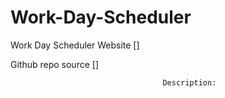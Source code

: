 # Work-Day-Scheduler


Work Day Scheduler Website []

Github repo source []

                                      Description:
           
